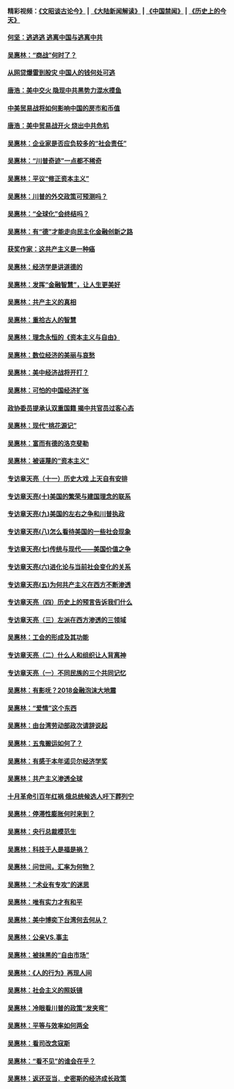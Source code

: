 #### 精彩视频：[《文昭谈古论今》](https://github.com/gfw-breaker/wenzhao/blob/master/README.md?t=11281832) | [《大陆新闻解读》](https://github.com/gfw-breaker/ntdtv-comedy/blob/master/README.md?t=11281832) | [《中国禁闻》](https://github.com/gfw-breaker/ntdtv-news/blob/master/README.md?t=11281832) | [《历史上的今天》](https://github.com/gfw-breaker/today-in-history/blob/master/README.md?t=11281832) 

#### [何坚：逃逃逃 逃离中国与逃离中共](../pages/nsc423/n10592891.md?t=11281832) 

#### [吴惠林：“商战”何时了？](../pages/nsc423/n10573558.md?t=11281832) 

#### [从网贷爆雷到股灾 中国人的钱何处可逃](../pages/nsc423/n10572800.md?t=11281832) 

#### [唐浩：美中交火 隐现中共黑势力混水摸鱼](../pages/nsc423/n10544040.md?t=11281832) 

#### [中美贸易战将如何影响中国的房市和币值](../pages/nsc423/n10543697.md?t=11281832) 

#### [唐浩：美中贸易战开火 烧出中共危机](../pages/nsc423/n10540126.md?t=11281832) 

#### [吴惠林：企业家是否应负较多的“社会责任”](../pages/nsc423/n10535022.md?t=11281832) 

#### [吴惠林：“川普奇迹”一点都不稀奇](../pages/nsc423/n10512808.md?t=11281832) 

#### [吴惠林：平议“修正资本主义”](../pages/nsc423/n10495724.md?t=11281832) 

#### [吴惠林：川普的外交政策可预测吗？](../pages/nsc423/n10462387.md?t=11281832) 

#### [吴惠林：“全球化”会终结吗？](../pages/nsc423/n10452838.md?t=11281832) 

#### [吴惠林：有“德”才能走向民主化金融创新之路](../pages/nsc423/n10432292.md?t=11281832) 

#### [获奖作家：这共产主义是一种癌](../pages/nsc423/n10431541.md?t=11281832) 

#### [吴惠林：经济学是讲道德的](../pages/nsc423/n10398014.md?t=11281832) 

#### [吴惠林：发挥“金融智慧”，让人生更美好](../pages/nsc423/n10375019.md?t=11281832) 

#### [吴惠林：共产主义的真相](../pages/nsc423/n10351394.md?t=11281832) 

#### [吴惠林：重拾古人的智慧](../pages/nsc423/n10337691.md?t=11281832) 

#### [吴惠林：理念永恒的《资本主义与自由》](../pages/nsc423/n10316274.md?t=11281832) 

#### [吴惠林：数位经济的美丽与哀愁](../pages/nsc423/n10292946.md?t=11281832) 

#### [吴惠林：美中经济战将开打？](../pages/nsc423/n10258825.md?t=11281832) 

#### [吴惠林：可怕的中国经济扩张](../pages/nsc423/n10219147.md?t=11281832) 

#### [政协委员提承认双重国籍 揭中共官员过客心态](../pages/nsc423/n10208809.md?t=11281832) 

#### [吴惠林：现代“桃花源记”](../pages/nsc423/n10185234.md?t=11281832) 

#### [吴惠林：富而有德的洛克斐勒](../pages/nsc423/n10142264.md?t=11281832) 

#### [吴惠林：被诬蔑的“资本主义”](../pages/nsc423/n10124816.md?t=11281832) 

#### [专访章天亮（十一）历史大戏 上天自有安排](../pages/nsc423/n10094905.md?t=11281832) 

#### [专访章天亮(十)美国的繁荣与建国理念的联系](../pages/nsc423/n10094899.md?t=11281832) 

#### [专访章天亮(九)美国的左右之争和川普执政](../pages/nsc423/n10094889.md?t=11281832) 

#### [专访章天亮(八)怎么看待美国的一些社会现象](../pages/nsc423/n10094857.md?t=11281832) 

#### [专访章天亮(七)传统与现代——美国价值之争](../pages/nsc423/n10093140.md?t=11281832) 

#### [专访章天亮(六)进化论与当前社会变化的关系](../pages/nsc423/n10092036.md?t=11281832) 

#### [专访章天亮(五)为何共产主义在西方不断渗透](../pages/nsc423/n10083620.md?t=11281832) 

#### [专访章天亮（四）历史上的预言告诉我们什么](../pages/nsc423/n10083606.md?t=11281832) 

#### [专访章天亮（三）左派在西方渗透的三领域](../pages/nsc423/n10081115.md?t=11281832) 

#### [吴惠林：工会的形成及其功能](../pages/nsc423/n10080633.md?t=11281832) 

#### [专访章天亮（二）什么人和组织让人背离神](../pages/nsc423/n10076637.md?t=11281832) 

#### [专访章天亮（一）不同民族的三个共同记忆](../pages/nsc423/n10074188.md?t=11281832) 

#### [吴惠林：有影呒？2018金融泡沫大地震](../pages/nsc423/n10040534.md?t=11281832) 

#### [吴惠林：“爱情”这个东西](../pages/nsc423/n10019423.md?t=11281832) 

#### [吴惠林：由台湾劳动部政次请辞说起](../pages/nsc423/n9979679.md?t=11281832) 

#### [吴惠林：五鬼搬运如何了？](../pages/nsc423/n9925338.md?t=11281832) 

#### [吴惠林：有感于本年诺贝尔经济学奖](../pages/nsc423/n9871883.md?t=11281832) 

#### [吴惠林：共产主义渗透全球](../pages/nsc423/n9812748.md?t=11281832) 

#### [十月革命引百年红祸 俄总统候选人吁下葬列宁](../pages/nsc423/n9810182.md?t=11281832) 

#### [吴惠林：停滞性膨胀何时来到？](../pages/nsc423/n9764136.md?t=11281832) 

#### [吴惠林：央行总裁模范生](../pages/nsc423/n9728134.md?t=11281832) 

#### [吴惠林：科技于人是福是祸？](../pages/nsc423/n9672982.md?t=11281832) 

#### [吴惠林：问世间，汇率为何物？](../pages/nsc423/n9621788.md?t=11281832) 

#### [吴惠林：“术业有专攻”的迷思](../pages/nsc423/n9580363.md?t=11281832) 

#### [吴惠林：唯有实力才有和平](../pages/nsc423/n9529599.md?t=11281832) 

#### [吴惠林：美中博奕下台湾何去何从？](../pages/nsc423/n9483598.md?t=11281832) 

#### [吴惠林：公亲VS.事主](../pages/nsc423/n9425637.md?t=11281832) 

#### [吴惠林：被抹黑的“自由市场”](../pages/nsc423/n9351545.md?t=11281832) 

#### [吴惠林：《人的行为》再现人间](../pages/nsc423/n9296339.md?t=11281832) 

#### [吴惠林：社会主义的照妖镜](../pages/nsc423/n9243460.md?t=11281832) 

#### [吴惠林：冷眼看川普的政策“发夹弯”](../pages/nsc423/n9120684.md?t=11281832) 

#### [吴惠林：平等与效率如何两全](../pages/nsc423/n9075430.md?t=11281832) 

#### [吴惠林：看司改念寇斯](../pages/nsc423/n9024915.md?t=11281832) 

#### [吴惠林：“看不见”的谁会在乎？](../pages/nsc423/n8977488.md?t=11281832) 

#### [吴惠林：返还亚当．史密斯的经济成长政策](../pages/nsc423/n8931896.md?t=11281832) 

